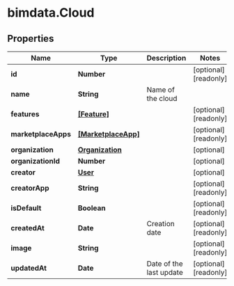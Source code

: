 # bimdata.Cloud

## Properties

Name | Type | Description | Notes
------------ | ------------- | ------------- | -------------
**id** | **Number** |  | [optional] [readonly] 
**name** | **String** | Name of the cloud | 
**features** | [**[Feature]**](Feature.md) |  | [optional] [readonly] 
**marketplaceApps** | [**[MarketplaceApp]**](MarketplaceApp.md) |  | [optional] [readonly] 
**organization** | [**Organization**](Organization.md) |  | [optional] 
**organizationId** | **Number** |  | [optional] 
**creator** | [**User**](User.md) |  | [optional] 
**creatorApp** | **String** |  | [optional] [readonly] 
**isDefault** | **Boolean** |  | [optional] [readonly] 
**createdAt** | **Date** | Creation date | [optional] [readonly] 
**image** | **String** |  | [optional] [readonly] 
**updatedAt** | **Date** | Date of the last update | [optional] [readonly] 


